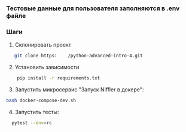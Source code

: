 ### Тестовые данные для пользователя заполняются в .env файле

### Шаги
1. Склонировать проект
```bash
   git clone https:    /python-advanced-intro-4.git
```
2. Установить зависимости
```bash
    pip install -r requirements.txt
```
3. Запустить микросервис "Запуск Niffler в докере":
```bash
bash docker-compose-dev.sh
```
4. Запустить тесты:
```bash
  pytest --env=rc 
```
